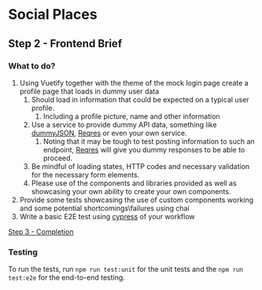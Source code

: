 # Social Places
## Step 2 - Frontend Brief
### What to do?
1. Using Vuetify together with the theme of the mock login page create a profile page that loads in dummy user data
   1. Should load in information that could be expected on a typical user profile.
      1. Including a profile picture, name and other information
   2. Use a service to provide dummy API data, something like [dummyJSON](https://dummyjson.com/), [Reqres](https://reqres.in/) or even your own service.
      1. Noting that it may be tough to test posting information to such an endpoint, [Reqres](https://reqres.in/) will give you dummy responses to be able to proceed.
   3. Be mindful of loading states, HTTP codes and necessary validation for the necessary form elements.
   4. Please use of the components and libraries provided as well as showcasing your own ability to create your own components.
2. Provide some tests showcasing the use of custom components working and some potential shortcomings\failures using chai
3. Write a basic E2E test using [cypress](https://www.cypress.io/) of your workflow

[Step 3 - Completion](./Step%203%20-%20Completion.md)

### Testing
To run the tests, run `npm run test:unit` for the unit tests and the `npm run test:e2e` for the end-to-end testing.